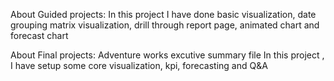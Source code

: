 About Guided projects:
In this project I have done basic visualization, date grouping matrix visualization, drill through report page, animated chart and forecast chart

About Final projects: Adventure works excutive summary file
In this project , I have setup some core visualization, kpi, forecasting and Q&A
